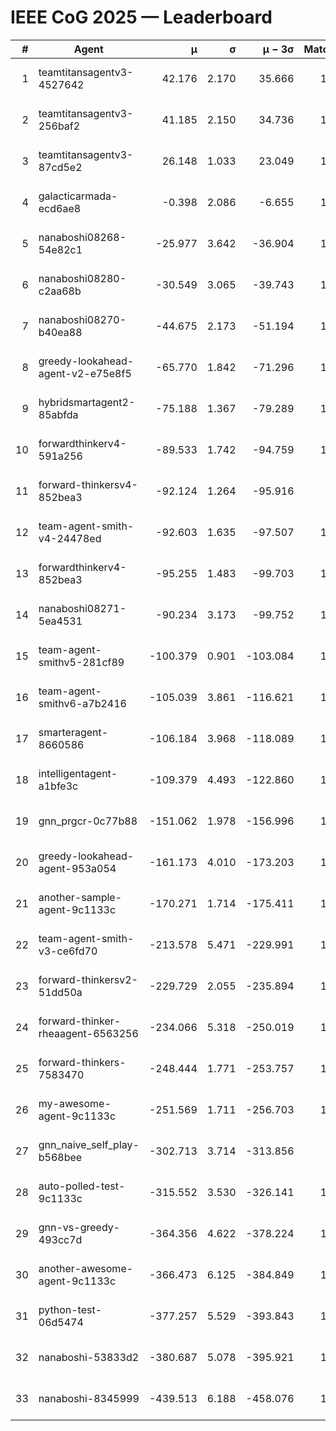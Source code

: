 # IEEE CoG 2025 — Leaderboard

| # | Agent | μ | σ | μ − 3σ | Matches | Updated |
|---:|---|---:|---:|---:|---:|---|
| 1 | teamtitansagentv3-4527642 | 42.176 | 2.170 | 35.666 | 1280 | 2025-09-01 06:45 |
| 2 | teamtitansagentv3-256baf2 | 41.185 | 2.150 | 34.736 | 1658 | 2025-09-01 06:45 |
| 3 | teamtitansagentv3-87cd5e2 | 26.148 | 1.033 | 23.049 | 1518 | 2025-09-01 06:45 |
| 4 | galacticarmada-ecd6ae8 | -0.398 | 2.086 | -6.655 | 1380 | 2025-09-01 06:45 |
| 5 | nanaboshi08268-54e82c1 | -25.977 | 3.642 | -36.904 | 1620 | 2025-09-01 06:45 |
| 6 | nanaboshi08280-c2aa68b | -30.549 | 3.065 | -39.743 | 1480 | 2025-09-01 06:45 |
| 7 | nanaboshi08270-b40ea88 | -44.675 | 2.173 | -51.194 | 1400 | 2025-09-01 06:45 |
| 8 | greedy-lookahead-agent-v2-e75e8f5 | -65.770 | 1.842 | -71.296 | 1730 | 2025-09-01 06:45 |
| 9 | hybridsmartagent2-85abfda | -75.188 | 1.367 | -79.289 | 1176 | 2025-09-01 06:45 |
| 10 | forwardthinkerv4-591a256 | -89.533 | 1.742 | -94.759 | 1220 | 2025-09-01 06:45 |
| 11 | forward-thinkersv4-852bea3 | -92.124 | 1.264 | -95.916 | 983 | 2025-09-01 06:45 |
| 12 | team-agent-smith-v4-24478ed | -92.603 | 1.635 | -97.507 | 1200 | 2025-09-01 06:45 |
| 13 | forwardthinkerv4-852bea3 | -95.255 | 1.483 | -99.703 | 1295 | 2025-09-01 06:45 |
| 14 | nanaboshi08271-5ea4531 | -90.234 | 3.173 | -99.752 | 1280 | 2025-09-01 06:45 |
| 15 | team-agent-smithv5-281cf89 | -100.379 | 0.901 | -103.084 | 1420 | 2025-09-01 06:45 |
| 16 | team-agent-smithv6-a7b2416 | -105.039 | 3.861 | -116.621 | 1540 | 2025-09-01 06:45 |
| 17 | smarteragent-8660586 | -106.184 | 3.968 | -118.089 | 1169 | 2025-09-01 06:45 |
| 18 | intelligentagent-a1bfe3c | -109.379 | 4.493 | -122.860 | 1209 | 2025-09-01 06:45 |
| 19 | gnn_prgcr-0c77b88 | -151.062 | 1.978 | -156.996 | 1300 | 2025-09-01 06:45 |
| 20 | greedy-lookahead-agent-953a054 | -161.173 | 4.010 | -173.203 | 1530 | 2025-09-01 06:45 |
| 21 | another-sample-agent-9c1133c | -170.271 | 1.714 | -175.411 | 1720 | 2025-09-01 06:45 |
| 22 | team-agent-smith-v3-ce6fd70 | -213.578 | 5.471 | -229.991 | 1300 | 2025-09-01 06:45 |
| 23 | forward-thinkersv2-51dd50a | -229.729 | 2.055 | -235.894 | 1240 | 2025-09-01 06:45 |
| 24 | forward-thinker-rheaagent-6563256 | -234.066 | 5.318 | -250.019 | 1600 | 2025-09-01 06:45 |
| 25 | forward-thinkers-7583470 | -248.444 | 1.771 | -253.757 | 1480 | 2025-09-01 06:45 |
| 26 | my-awesome-agent-9c1133c | -251.569 | 1.711 | -256.703 | 1320 | 2025-09-01 06:45 |
| 27 | gnn_naive_self_play-b568bee | -302.713 | 3.714 | -313.856 | 640 | 2025-09-01 06:45 |
| 28 | auto-polled-test-9c1133c | -315.552 | 3.530 | -326.141 | 1740 | 2025-09-01 06:45 |
| 29 | gnn-vs-greedy-493cc7d | -364.356 | 4.622 | -378.224 | 1660 | 2025-09-01 06:45 |
| 30 | another-awesome-agent-9c1133c | -366.473 | 6.125 | -384.849 | 1640 | 2025-09-01 06:45 |
| 31 | python-test-06d5474 | -377.257 | 5.529 | -393.843 | 1200 | 2025-09-01 06:45 |
| 32 | nanaboshi-53833d2 | -380.687 | 5.078 | -395.921 | 1440 | 2025-09-01 06:45 |
| 33 | nanaboshi-8345999 | -439.513 | 6.188 | -458.076 | 1320 | 2025-09-01 06:45 |
